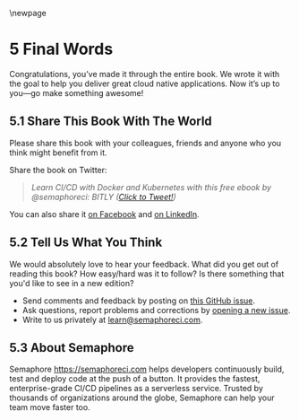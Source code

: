 \newpage

# 5 Final Words

Congratulations, you’ve made it through the entire book. We wrote it with the goal to help you deliver great cloud native applications. Now it’s up to you—go make something awesome!

## 5.1 Share This Book With The World

Please share this book with your colleagues, friends and anyone who you think might benefit from it.

Share the book on Twitter:

> _Learn CI/CD with Docker and Kubernetes with this free ebook by @semaphoreci: BITLY ([Click to Tweet!](https://twitter.com))_

You can also share it [on Facebook](https://google.com) and [on
LinkedIn](https://google.com).

## 5.2 Tell Us What You Think

We would absolutely love to hear your feedback. What did you get out of reading this book? How easy/hard was it to follow? Is there something that you'd like to see in a new edition?

- Send comments and feedback by posting on [this GitHub
  issue](https://github.com).
- Ask questions, report problems and corrections by [opening a new
  issue](https://github.com).
- Write to us privately at <learn@semaphoreci.com>.

## 5.3 About Semaphore

Semaphore <https://semaphoreci.com> helps developers continuously build, test and deploy code at the push of a button. It provides the fastest, enterprise-grade CI/CD pipelines as a serverless service. Trusted by thousands of organizations around the globe, Semaphore can help your team move faster too.
